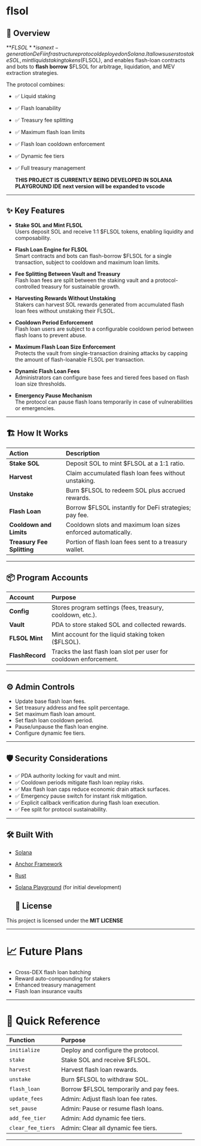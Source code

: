 # flsol

## 📖 Overview

**$FLSOL** is a next-generation DeFi infrastructure protocol deployed on Solana.  
It allows users to stake SOL, mint liquid staking tokens ($FLSOL), and enables flash-loan contracts and bots to **flash borrow** $FLSOL for arbitrage, liquidation, and MEV extraction strategies.

The protocol combines:
- ✅ Liquid staking
- ✅ Flash loanability
- ✅ Treasury fee splitting
- ✅ Maximum flash loan limits
- ✅ Flash loan cooldown enforcement
- ✅ Dynamic fee tiers
- ✅ Full treasury management

  **THIS PROJECT IS CURRENTLY BEING DEVELOPED IN SOLANA PLAYGROUND IDE next version will be expanded to vscode**

---

## ✨ Key Features

- **Stake SOL and Mint FLSOL**  
  Users deposit SOL and receive 1:1 $FLSOL tokens, enabling liquidity and composability.

- **Flash Loan Engine for FLSOL**  
  Smart contracts and bots can flash-borrow $FLSOL for a single transaction, subject to cooldown and maximum loan limits.

- **Fee Splitting Between Vault and Treasury**  
  Flash loan fees are split between the staking vault and a protocol-controlled treasury for sustainable growth.

- **Harvesting Rewards Without Unstaking**  
  Stakers can harvest SOL rewards generated from accumulated flash loan fees without unstaking their FLSOL.

- **Cooldown Period Enforcement**  
  Flash loan users are subject to a configurable cooldown period between flash loans to prevent abuse.

- **Maximum Flash Loan Size Enforcement**  
  Protects the vault from single-transaction draining attacks by capping the amount of flash-loanable FLSOL per transaction.

- **Dynamic Flash Loan Fees**  
  Administrators can configure base fees and tiered fees based on flash loan size thresholds.

- **Emergency Pause Mechanism**  
  The protocol can pause flash loans temporarily in case of vulnerabilities or emergencies.

---

## 🏗 How It Works

| Action                  | Description |
|:-------------------------|:------------|
| **Stake SOL**             | Deposit SOL to mint $FLSOL at a 1:1 ratio. |
| **Harvest**              | Claim accumulated flash loan fees without unstaking. |
| **Unstake**               | Burn $FLSOL to redeem SOL plus accrued rewards. |
| **Flash Loan**            | Borrow $FLSOL instantly for DeFi strategies; pay fee. |
| **Cooldown and Limits**   | Cooldown slots and maximum loan sizes enforced automatically. |
| **Treasury Fee Splitting**| Portion of flash loan fees sent to a treasury wallet. |

---


## 📦 Program Accounts

| Account | Purpose |
|:--------|:--------|
| **Config** | Stores program settings (fees, treasury, cooldown, etc.). |
| **Vault** | PDA to store staked SOL and collected rewards. |
| **FLSOL Mint** | Mint account for the liquid staking token ($FLSOL). |
| **FlashRecord** | Tracks the last flash loan slot per user for cooldown enforcement. |

---

## ⚙️ Admin Controls

- Update base flash loan fees.
- Set treasury address and fee split percentage.
- Set maximum flash loan amount.
- Set flash loan cooldown period.
- Pause/unpause the flash loan engine.
- Configure dynamic fee tiers.

---

## 🛡 Security Considerations

- ✅ PDA authority locking for vault and mint.
- ✅ Cooldown periods mitigate flash loan replay risks.
- ✅ Max flash loan caps reduce economic drain attack surfaces.
- ✅ Emergency pause switch for instant risk mitigation.
- ✅ Explicit callback verification during flash loan execution.
- ✅ Fee split for protocol sustainability.

---

## 🛠 Built With

- [Solana](https://solana.com/)
- [Anchor Framework](https://book.anchor-lang.com/)
- [Rust](https://www.rust-lang.org/)
- [Solana Playground](https://beta.solpg.io/) (for initial development)

  ## 📄 License
 This project is licensed under the **MIT LICENSE**

---

# 📈 Future Plans

- Cross-DEX flash loan batching
- Reward auto-compounding for stakers
- Enhanced treasury management
- Flash loan insurance vaults

---

# 🧠 Quick Reference

| Function | Purpose |
|:---------|:--------|
| `initialize` | Deploy and configure the protocol. |
| `stake` | Stake SOL and receive $FLSOL. |
| `harvest` | Harvest flash loan rewards. |
| `unstake` | Burn $FLSOL to withdraw SOL. |
| `flash_loan` | Borrow $FLSOL temporarily and pay fees. |
| `update_fees` | Admin: Adjust flash loan fee rates. |
| `set_pause` | Admin: Pause or resume flash loans. |
| `add_fee_tier` | Admin: Add dynamic fee tiers. |
| `clear_fee_tiers` | Admin: Clear all dynamic fee tiers. |

---

